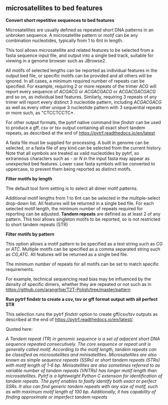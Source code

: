 ## microsatellites to bed features

 **Convert short repetitive sequences to bed features**

 Microsatellites are usually defined as repeated short DNA patterns in an unbroken sequence.
 A microsatellite pattern or *motif* can be any combination nucleotides, typically from 1 to 6nt in length.
 
 This tool allows microsatellite and related features to be selected from a fasta sequence input file, and output into a single bed track, suitable for viewing in a genome browser such as JBrowse2.

 All motifs of selected lengths can be reported as individual features in the output bed file, or specific motifs can be provided and all
 others will be ignored. In all cases, a minimum required number of repeats can be specified. For example, requiring 2 or more repeats of the trimer *ACG* will report 
 every sequence of *ACGACG* or *ACGACGACG* or *ACGACGACGACG* and so on, as individual bed features.  Similarly, requiring 3 repeats of any trimer will 
 report every distinct 3 nucleotide pattern, including *ACGACGACG* as well as every other unique 3 nucleotide pattern with 3 sequential repeats or more such, as "CTCCTCCTC*.

 For other output formats, the pytrf native command line *findstr* can be used to produce a gff, csv or tsv output containing all exact short tandem repeats, as 
 described at the end of https://pytrf.readthedocs.io/en/latest

 A fasta file must be supplied for processing. A built in genome can be selected, or a fasta file of any kind can be selected from the current history. Note that all 
 symbols are treated as valid nucleotides by pytrf, so extraneous characters such as *-* or *N* in the input fasta may appear as unexpected bed features. Lower case fasta symbols will be converted
 to uppercase, to prevent them being reported as distinct motifs.


 **Filter motifs by length**
 
 The default tool form setting is to select all dimer motif patterns. 
 
 Additional motif lengths from 1 to 6nt can be selected in the multiple-select drop-down list. All features will be returned in a single bed file. For each selected motif length, 
 the minimum number of repeats required for reporting can be adjusted. **Tandem repeats** are defined as at least 2 of any pattern. This tool allows singleton motifs to be reported,
 so is not restricted to short tandem repeats (STR)

 **Filter motifs by pattern**

 This option allows a motif pattern to be specified as a text string such as *CG* or *ATC*. Multiple motifs can be specified as a comma separated string such as *CG,ATC*.
 All features will be returned as a single bed file.

 The minimum number of repeats for all motifs can be set to match specific requirements.

 For example, technical sequencing read bias may be influenced by the density of specific dimers, whether they are repeated or not
 such as in https://github.com/arangrhie/T2T-Polish/tree/master/pattern
 
 **Run pytrf findstr to create a csv, tsv or gff format output with all perfect STR**

This selection runs the pytrf *findstr* option to create gff/csv/tsv outputs as described at the end of https://pytrf.readthedocs.io/en/latest/. 

Quoted here:

   *A Tandem repeat (TR) in genomic sequence is a set of adjacent short DNA sequence repeated consecutively. The core sequence or repeat unit is generally called motif. 
   According to the motif length, tandem repeats can be classified as microsatellites and minisatellites. Microsatellites are also known as simple sequence repeats (SSRs) 
   or short tandem repeats (STRs) with motif length of 1-6 bp. Minisatellites are also sometimes referred to as variable number of tandem repeats (VNTRs) has longer motif length than microsatellites.
   Pytrf is a lightweight Python C extension for identification of tandem repeats. The pytrf enables to fastly identify both exact or perfect SSRs.
   It also can find generic tandem repeats with any size of motif, such as with maximum motif length of 100 bp. Additionally, it has capability of finding approximate or imperfect tandem repeats*

 